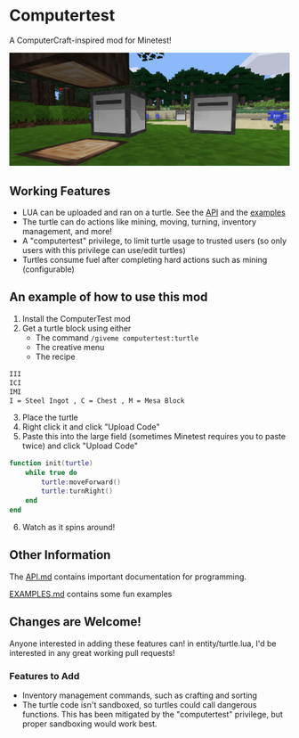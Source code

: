 # Computertest

A ComputerCraft-inspired mod for Minetest!

![Computertest](banner.png)

## Working Features

- LUA can be uploaded and ran on a turtle. See the [API](API.md) and the [examples](/examples/EXAMPLES.md)
- The turtle can do actions like mining, moving, turning, inventory management, and more!
- A "computertest" privilege, to limit turtle usage to trusted users (so only users with this privilege can use/edit turtles) 
- Turtles consume fuel after completing hard actions such as mining (configurable)

## An example of how to use this mod

1. Install the ComputerTest mod
2. Get a turtle block using either
    - The command `/giveme computertest:turtle`
    - The creative menu
    - The recipe
  ```
III
ICI
IMI
I = Steel Ingot , C = Chest , M = Mesa Block
```
3. Place the turtle
4. Right click it and click "Upload Code"
5. Paste this into the large field (sometimes Minetest requires you to paste twice) and click "Upload Code"
```lua
function init(turtle)
    while true do
        turtle:moveForward()
        turtle:turnRight()
    end
end
```   
6. Watch as it spins around!

## Other Information

The [API.md](API.md) contains important documentation for programming.

[EXAMPLES.md](examples/EXAMPLES.md) contains some fun examples 

## Changes are Welcome!

Anyone interested in adding these features can! in entity/turtle.lua, I'd be interested in any great working pull requests!

### Features to Add

- Inventory management commands, such as crafting and sorting
- The turtle code isn't sandboxed, so turtles could call dangerous functions. This has been mitigated by the "computertest" privilege, but proper sandboxing would work best.
